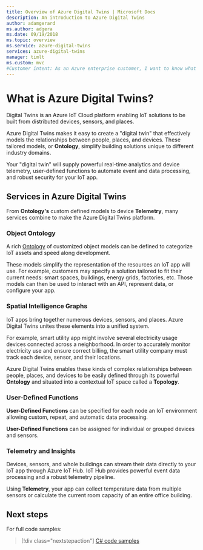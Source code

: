 ```yaml
---
title: Overview of Azure Digital Twins | Microsoft Docs
description: An introduction to Azure Digital Twins
author: adamgerard
ms.author: adgera
ms.date: 09/19/2018
ms.topic: overview
ms.service: azure-digital-twins
services: azure-digital-twins
manager: timlt
ms.custom: mvc
#Customer intent: As an Azure enterprise customer, I want to know what capabilities Digital Twins has so that I can build next generation IoT services. 
---
```


# What is Azure Digital Twins?

Digital Twins is an Azure IoT Cloud platform enabling IoT solutions to be built from distributed devices, sensors, and places.

Azure Digital Twins makes it easy to create a "digital twin" that effectively models the relationships between people, places, and devices. These tailored models, or **Ontology**, simplify building solutions unique to different industry domains.

Your "digital twin" will supply powerful real-time analytics and device telemetry, user-defined functions to automate event and data processing, and robust security for your IoT app.

## Services in Azure Digital Twins

From **Ontology's** custom defined models to device **Telemetry**, many services combine to make the Azure Digital Twins platform.

### Object Ontology

A rich [Ontology](../concepts-objectmodel-spatialgraph.md) of customized object models can be defined to categorize IoT assets and speed along development.

These models simplify the representation of the resources an IoT app will use. For example, customers may specify a solution tailored to fit their current needs: smart spaces, buildings, energy grids, factories, etc. Those models can then be used to interact with an API, represent data, or configure your app.

### Spatial Intelligence Graphs

IoT apps bring together numerous devices, sensors, and places. Azure Digital Twins unites these elements into a unified system.

For example, smart utility app might involve several electricity usage devices connected across a neighborhood. In order to accurately monitor electricity use and ensure correct billing, the smart utility company must track each device, sensor, and their locations.

Azure Digital Twins enables these kinds of complex relationships between people, places, and devices to be easily defined through its powerful **Ontology** and situated into a contextual IoT space called a **Topology**.

### User-Defined Functions

**User-Defined Functions** can be specified for each node an IoT environment allowing custom, repeat, and automatic data processing.

**User-Defined Functions** can be assigned for individual or grouped devices and sensors.

### Telemetry and Insights

Devices, sensors, and whole buildings can stream their data directly to your IoT app through Azure IoT Hub. IoT Hub provides powerful event data processing and a robust telemetry pipeline.

Using **Telemetry**, your app can collect temperature data from multiple sensors or calculate the current room capacity of an entire office building.

## Next steps

For full code samples:

> [!div class="nextstepaction"]
> [C# code samples]()
